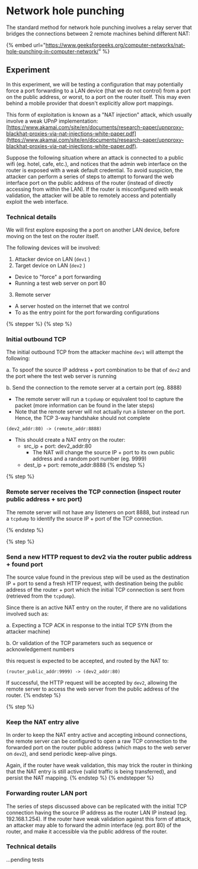 # Network hole punching

The standard method for network hole punching involves a relay server that bridges the connections between 2 remote machines behind different NAT:

{% embed url="https://www.geeksforgeeks.org/computer-networks/nat-hole-punching-in-computer-network/" %}

## Experiment

In this experiment, we will be testing a configuration that may potentially force a port forwarding to a LAN device (that we do not control) from a port on the public address, or worst, to a port on the router itself. This may even behind a mobile provider that doesn't explicitly allow port mappings.

This form of exploitation is known as a "NAT injection" attack, which usually involve a weak UPnP implementation: [https://www.akamai.com/site/en/documents/research-paper/upnproxy-blackhat-proxies-via-nat-injections-white-paper.pdf](https://www.akamai.com/site/en/documents/research-paper/upnproxy-blackhat-proxies-via-nat-injections-white-paper.pdf).

Suppose the following situation where an attack is connected to a public wifi (eg. hotel, cafe, etc.), and notices that the admin web interface on the router is exposed with a weak default credential. To avoid suspicion, the attacker can perform a series of steps to attempt to forward the web interface port on the public address of the router (instead of directly accessing from within the LAN). If the router is misconfigured with weak validation, the attacker will be able to remotely access and potentially exploit the web interface.

### Technical details

We will first explore exposing the a port on another LAN device, before moving on the test on the router itself.

The following devices will be involved:

1. Attacker device on LAN (`dev1` )
2. Target device on LAN (`dev2` )

* Device to "force" a port forwarding
* Running a test web server on port 80

3. Remote server

* A server hosted on the internet that we control
* To as the entry point for the port forwarding configurations

{% stepper %}
{% step %}
### Initial outbound TCP

The initial outbound TCP from the attacker machine `dev1` will attempt the following:

a. To spoof the source IP address + port combination to be that of `dev2` and the port where the test web server is running

b. Send the connection to the remote server at a certain port (eg. 8888)

* The remote server will run a `tcpdump` or equivalent tool to capture the packet (more information can be found in the later steps)
* Note that the remote server will not actually run a listener on the port. Hence, the TCP 3-way handshake should not complete

```
(dev2_addr:80) -> (remote_addr:8888)
```

* This should create a NAT entry on the router:
  * src\_ip + port: dev2\_addr:80
    * The NAT will change the source IP + port to its own public address and a random port number (eg. 9999)
  * dest\_ip + port: remote\_addr:8888
{% endstep %}

{% step %}
### Remote server receives the TCP connection (inspect router public address + src port)

The remote server will not have any listeners on port 8888, but instead run a `tcpdump` to identify the source IP + port of the TCP connection.&#x20;


{% endstep %}

{% step %}
### Send a new HTTP request to dev2 via the router public address + found port

The source value found in the previous step will be used as the destination IP + port to send a fresh HTTP request, with destination being the public address of the router + port which the initial TCP connection is sent from (retrieved from the `tcpdump`).

Since there is an active NAT entry on the router, if there are no validations involved such as:

a. Expecting a TCP ACK in response to the initial TCP SYN (from the attacker machine)

b. Or validation of the TCP parameters such as sequence or acknowledgement numbers&#x20;

this request is expected to be accepted, and routed by the NAT to:

```
(router_public_addr:9999) -> (dev2_addr:80) 
```

If successful, the HTTP request will be accepted by `dev2`, allowing the remote server to access the web server from the public address of the router.
{% endstep %}

{% step %}
### Keep the NAT entry alive

In order to keep the NAT entry active and accepting inbound connections, the remote server can be configured to open a raw TCP connection to the forwarded port on the router public address (which maps to the web server on `dev2`), and send periodic keep-alive pings.&#x20;

Again, if the router have weak validation, this may trick the router in thinking that the NAT entry is still active (valid traffic is being transferred), and persist the NAT mapping.
{% endstep %}
{% endstepper %}

### Forwarding router LAN port

The series of steps discussed above can be replicated with the initial TCP connection having the source IP address as the router LAN IP instead (eg. 192.168.1.254). If the router have weak validation against this form of attack, an attacker may able to forward the admin interface (eg. port 80) of the router, and make it accessible via the public address of the router.

### Technical details

...pending tests





